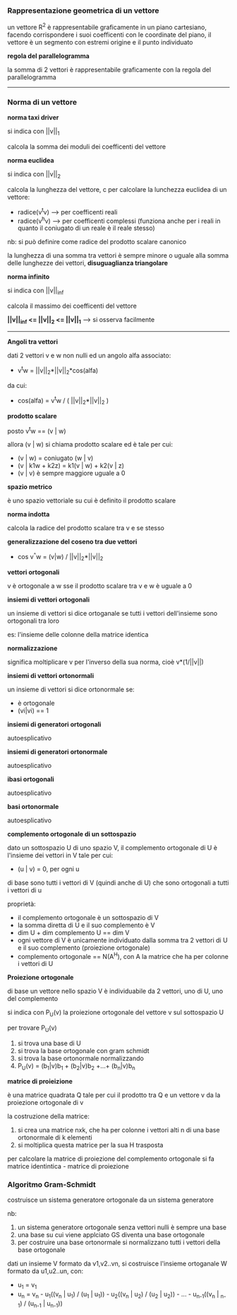 ### Rappresentazione geometrica di un vettore

un vettore R<sup>2</sup> è rappresentabile graficamente in un piano cartesiano, facendo corrispondere i suoi coefficenti con le coordinate del piano, il vettore è un segmento con estremi origine e il punto individuato

**regola del parallelogramma**

la somma di 2 vettori è rappresentabile graficamente con la regola del parallelogramma

---

### Norma di un vettore

**norma taxi driver**

si indica con \|\|v\|\|<sub>1</sub>

calcola la somma dei moduli dei coefficenti del vettore

**norma euclidea**

si indica con \|\|v\|\|<sub>2</sub>

calcola la lunghezza del vettore, c
per calcolare la lunchezza euclidea di un vettore:
* radice(v<sup>t</sup>v) --> per coefficenti reali
* radice(v<sup>h</sup>v) --> per coefficenti complessi (funziona anche per i reali in quanto il coniugato di un reale è il reale stesso)

nb: si può definire come radice del prodotto scalare canonico

la lunghezza di una somma tra vettori è sempre minore o uguale alla somma delle lunghezze dei vettori, **disuguaglianza triangolare**

**norma infinito**

si indica con \|\|v\|\|<sub>inf</sub>

calcola il massimo dei coefficenti del vettore

**\|\|v\|\|<sub>inf</sub> <= \|\|v\|\|<sub>2</sub> <= \|\|v\|\|<sub>1</sub>** --> si osserva facilmente

---

**Angoli tra vettori**

dati 2 vettori v e w non nulli ed un angolo alfa associato:
* v<sup>t</sup>w = \|\|v\|\|<sub>2</sub>\*\|\|v\|\|<sub>2</sub>\*cos(alfa)

da cui:
* cos(alfa) = v<sup>t</sup>w / ( \|\|v\|\|<sub>2</sub>\*\|\|v\|\|<sub>2</sub> )

**prodotto scalare**

posto v<sup>t</sup>w == \(v \| w\)

allora \(v \| w\) si chiama prodotto scalare ed è tale per cui:
* \(v \| w\) = coniugato \(w \| v\)
* \(v \| k1w + k2z\) = k1\(v \| w\) + k2\(v \| z\)
* \(v \| v\) è sempre maggiore uguale a 0

**spazio metrico**

è uno spazio vettoriale su cui è definito il prodotto scalare

**norma indotta**

calcola la radice del prodotto scalare tra v e se stesso

**generalizzazione del coseno tra due vettori**

* cos v<sup>^</sup>w = \(v\|w\) / \|\|v\|\|<sub>2</sub>\*\|\|v\|\|<sub>2</sub>

**vettori ortogonali**

v è ortogonale a w sse il prodotto scalare tra v e w è uguale a 0

**insiemi di vettori ortogonali**

un insieme di vettori si dice ortoganale se tutti i vettori dell'insieme sono ortogonali tra loro

es: l'insieme delle colonne della matrice identica

**normalizzazione**

significa moltiplicare v per l'inverso della sua norma, cioè v\*(1/\|\|v\|\|)

**insiemi di vettori ortonormali**

un insieme di vettori si dice ortonormale se:
* è ortogonale
* (vi|vi) == 1 

**insiemi di generatori ortogonali**

autoesplicativo

**insiemi di generatori ortonormale**

autoesplicativo

**ibasi ortogonali**

autoesplicativo

**basi ortonormale**

autoesplicativo

**complemento ortogonale di un sottospazio**

dato un sottospazio U di uno spazio V, il complemento ortogonale di U è l'insieme dei vettori in V tale per cui:
* (u \| v) = 0, per ogni u

di base sono tutti i vettori di V (quindi anche di U) che sono ortogonali a tutti i vettori di u

proprietà:
* il complemento ortogonale è un sottospazio di V
* la somma diretta di U e il suo complemento è V
* dim U + dim complemento U == dim V
* ogni vettore di V è unicamente individuato dalla somma tra 2 vettori di U e il suo complemento (proiezione ortogonale)
* complemento ortogonale == N(A<sup>H</sup>), con A la matrice che ha per colonne i vettori di U

**Proiezione ortogonale**

di base un vettore nello spazio V è individuabile da 2 vettori, uno di U, uno del complemento

si indica con P<sub>U</sub>(v) la proiezione ortogonale del vettore v sul sottospazio U

per trovare P<sub>U</sub>(v)

1. si trova una base di U
2. si trova la base ortogonale con gram schmidt
3. si trova la base ortonormale normalizzando
4. P<sub>U</sub>(v) = (b<sub>1</sub>\|v)b<sub>1</sub> + (b<sub>2</sub>\|v)b<sub>2</sub> +...+ (b<sub>n</sub>\|v)b<sub>n</sub>

**matrice di proieizione**

è una matrice quadrata Q tale per cui il prodotto tra Q e un vettore v da la proiezione ortogonale di v

la costruzione della matrice:
1. si crea una matrice nxk, che ha per colonne i vettori alti n di una base ortonormale di k elementi
2. si moltiplica questa matrice per la sua H trasposta

per calcolare la matrice di proiezione del complemento ortogonale si fa matrice identintica - matrice di proiezione

### Algoritmo Gram-Schmidt

costruisce un sistema generatore ortogonale da un sistema generatore

nb:
1. un sistema generatore ortogonale senza vettori nulli è sempre una base
2. una base su cui viene applciato GS diventa una base ortogonale
3. per costruire una base ortonormale si normalizzano tutti i vettori della base ortogonale

dati un insieme V formato da v1,v2..vn, si costruisce l'insieme ortoganale W formato da u1,u2..un, con:
* u<sub>1</sub> = v<sub>1</sub>
* u<sub>n</sub> = v<sub>n</sub> - u<sub>1</sub>((v<sub>n</sub> \| u<sub>1</sub>) / (u<sub>1</sub> \| u<sub>1</sub>)) - u<sub>2</sub>((v<sub>n</sub> \| u<sub>2</sub>) / (u<sub>2</sub> \| u<sub>2</sub>)) - ... - u<sub>n-1</sub>((v<sub>n</sub> \| <sub>n-1</sub>) / (u<sub>n-1</sub> \| u<sub>n-1</sub>))